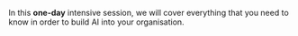 <p> In this <b>one-day</b> intensive session, we will cover everything that
you need to know in order to build AI into your organisation.</p>
